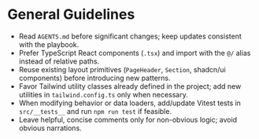 # General Guidelines
- Read `AGENTS.md` before significant changes; keep updates consistent with the playbook.
- Prefer TypeScript React components (`.tsx`) and import with the `@/` alias instead of relative paths.
- Reuse existing layout primitives (`PageHeader`, `Section`, shadcn/ui components) before introducing new patterns.
- Favor Tailwind utility classes already defined in the project; add new utilities in `tailwind.config.ts` only when necessary.
- When modifying behavior or data loaders, add/update Vitest tests in `src/__tests__` and run `npm run test` if feasible.
- Leave helpful, concise comments only for non-obvious logic; avoid obvious narrations.
